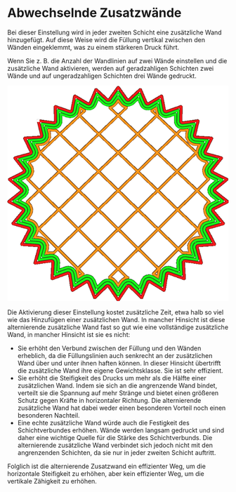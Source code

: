 Abwechselnde Zusatzwände
====
Bei dieser Einstellung wird in jeder zweiten Schicht eine zusätzliche Wand hinzugefügt. Auf diese Weise wird die Füllung vertikal zwischen den Wänden eingeklemmt, was zu einem stärkeren Druck führt.

Wenn Sie z. B. die Anzahl der Wandlinien auf zwei Wände einstellen und die zusätzliche Wand aktivieren, werden auf geradzahligen Schichten zwei Wände und auf ungeradzahligen Schichten drei Wände gedruckt.

<!--screenshot {
"image_path": "alternate_extra_perimeter.gif",
"models": [
    {
        "script": "gear.scad",
        "transformation": ["scale(0.7)"]
    }
],
"camera_position": [0, 30, 123],
"settings": {
    "zig_zaggify_infill": true,
    "alternate_extra_perimeter": true
},
"layer": [15, 16, 17, 18],
"minimum_layer": [15, 16, 17, 18],
"colours": 32
}-->
![Dieses Bild zeigt die Wände, die von der Änderung dieser Einstellung betroffen sind.](../../../articles/images/alternate_extra_perimeter.gif)

Die Aktivierung dieser Einstellung kostet zusätzliche Zeit, etwa halb so viel wie das Hinzufügen einer zusätzlichen Wand. In mancher Hinsicht ist diese alternierende zusätzliche Wand fast so gut wie eine vollständige zusätzliche Wand, in mancher Hinsicht ist sie es nicht:
* Sie erhöht den Verbund zwischen der Füllung und den Wänden erheblich, da die Füllungslinien auch senkrecht an der zusätzlichen Wand über und unter ihnen haften können. In dieser Hinsicht übertrifft die zusätzliche Wand ihre eigene Gewichtsklasse. Sie ist sehr effizient. 
* Sie erhöht die Steifigkeit des Drucks um mehr als die Hälfte einer zusätzlichen Wand. Indem sie sich an die angrenzende Wand bindet, verteilt sie die Spannung auf mehr Stränge und bietet einen größeren Schutz gegen Kräfte in horizontaler Richtung. Die alternierende zusätzliche Wand hat dabei weder einen besonderen Vorteil noch einen besonderen Nachteil.
* Eine echte zusätzliche Wand würde auch die Festigkeit des Schichtverbundes erhöhen. Wände werden langsam gedruckt und sind daher eine wichtige Quelle für die Stärke des Schichtverbunds. Die alternierende zusätzliche Wand verbindet sich jedoch nicht mit den angrenzenden Schichten, da sie nur in jeder zweiten Schicht auftritt.

Folglich ist die alternierende Zusatzwand ein effizienter Weg, um die horizontale Steifigkeit zu erhöhen, aber kein effizienter Weg, um die vertikale Zähigkeit zu erhöhen.